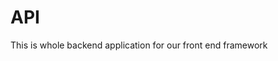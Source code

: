 # API

<!-- TODO work on golang to build backend -->
This is whole backend application for our front end framework
